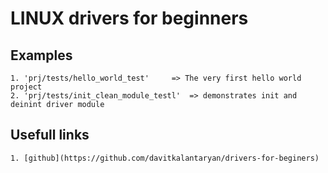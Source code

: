 # LINUX drivers for beginners  

## Examples  
	1. 'prj/tests/hello_world_test'		=> The very first hello world project  
	2. 'prj/tests/init_clean_module_testl'	=> demonstrates init and deinint driver module  
	

## Usefull links  
	1. [github](https://github.com/davitkalantaryan/drivers-for-beginers)  
